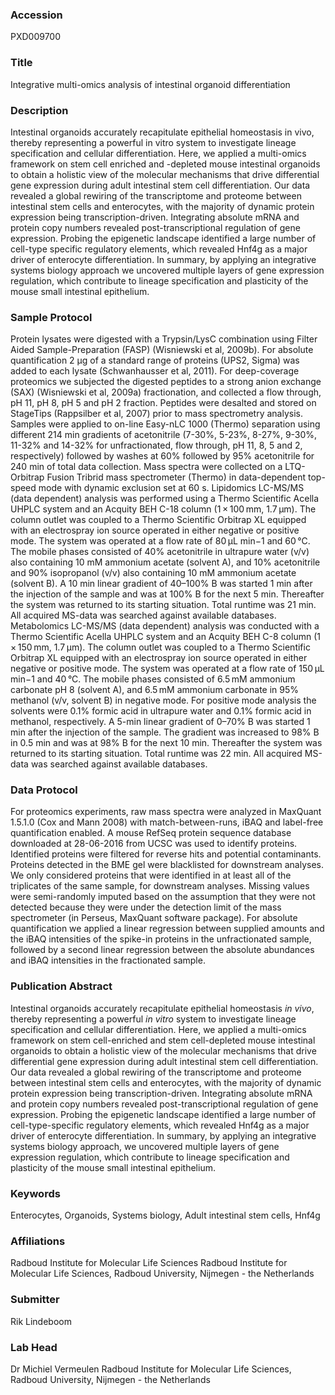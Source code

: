 ### Accession
PXD009700

### Title
Integrative multi-omics analysis of intestinal organoid differentiation

### Description
Intestinal organoids accurately recapitulate epithelial homeostasis in vivo, thereby representing a powerful in vitro system to investigate lineage specification and cellular differentiation. Here, we applied a multi-omics framework on stem cell enriched and -depleted mouse intestinal organoids to obtain a holistic view of the molecular mechanisms that drive differential gene expression during adult intestinal stem cell differentiation. Our data revealed a global rewiring of the transcriptome and proteome between intestinal stem cells and enterocytes, with the majority of dynamic protein expression being transcription-driven. Integrating absolute mRNA and protein copy numbers revealed post-transcriptional regulation of gene expression. Probing the epigenetic landscape identified a large number of cell-type specific regulatory elements, which revealed Hnf4g as a major driver of enterocyte differentiation. In summary, by applying an integrative systems biology approach we uncovered multiple layers of gene expression regulation, which contribute to lineage specification and plasticity of the mouse small intestinal epithelium.

### Sample Protocol
Protein lysates were digested with a Trypsin/LysC combination using Filter Aided Sample-Preparation (FASP) (Wisniewski et al, 2009b). For absolute quantification 2 µg of a standard range of proteins (UPS2, Sigma) was added to each lysate (Schwanhausser et al, 2011). For deep-coverage proteomics we subjected the digested peptides to a strong anion exchange (SAX) (Wisniewski et al, 2009a) fractionation, and collected a flow through, pH 11, pH 8, pH 5 and pH 2 fraction. Peptides were desalted and stored on StageTips (Rappsilber et al, 2007) prior to mass spectrometry analysis. Samples were applied to on-line Easy-nLC 1000 (Thermo) separation using different 214 min gradients of acetonitrile (7-30%, 5-23%, 8-27%, 9-30%, 11-32% and 14-32% for unfractionated, flow through, pH 11, 8, 5 and 2, respectively) followed by washes at 60% followed by 95% acetonitrile for 240 min of total data collection. Mass spectra were collected on a LTQ-Orbitrap Fusion Tribrid mass spectrometer (Thermo) in data-dependent top-speed mode with dynamic exclusion set at 60 s.  Lipidomics LC-MS/MS (data dependent) analysis was performed using a Thermo Scientific Acella UHPLC system and an Acquity BEH C-18 column (1 × 100 mm, 1.7 μm). The column outlet was coupled to a Thermo Scientific Orbitrap XL equipped with an electrospray ion source operated in either negative or positive mode. The system was operated at a flow rate of 80 μL min−1 and 60 °C. The mobile phases consisted of 40% acetonitrile in ultrapure water (v/v) also containing 10 mM ammonium acetate (solvent A), and 10% acetonitrile and 90% isopropanol (v/v) also containing 10 mM ammonium acetate (solvent B). A 10 min linear gradient of 40–100% B was started 1 min after the injection of the sample and was at 100% B for the next 5 min. Thereafter the system was returned to its starting situation. Total runtime was 21 min. All acquired MS-data was searched against available databases.  Metabolomics LC-MS/MS (data dependent) analysis was conducted with a Thermo Scientific Acella UHPLC system and an Acquity BEH C-8 column (1 × 150 mm, 1.7 μm). The column outlet was coupled to a Thermo Scientific Orbitrap XL equipped with an electrospray ion source operated in either negative or positive mode. The system was operated at a flow rate of 150 μL min−1 and 40 °C. The mobile phases consisted of 6.5 mM ammonium carbonate pH 8 (solvent A), and 6.5 mM ammonium carbonate in 95% methanol (v/v, solvent B) in negative mode. For positive mode analysis the solvents were 0.1% formic acid in ultrapure water and 0.1% formic acid in methanol, respectively. A 5-min linear gradient of 0–70% B was started 1 min after the injection of the sample. The gradient was increased to 98% B in 0.5 min and was at 98% B for the next 10 min. Thereafter the system was returned to its starting situation. Total runtime was 22 min. All acquired MS-data was searched against available databases.

### Data Protocol
For proteomics experiments, raw mass spectra were analyzed in MaxQuant 1.5.1.0 (Cox and Mann 2008) with match-between-runs, iBAQ and label-free quantification enabled. A mouse RefSeq protein sequence database downloaded at 28-06-2016 from UCSC was used to identify proteins. Identified proteins were filtered for reverse hits and potential contaminants. Proteins detected in the BME gel were blacklisted for downstream analyses. We only considered proteins that were identified in at least all of the triplicates of the same sample, for downstream analyses. Missing values were semi-randomly imputed based on the assumption that they were not detected because they were under the detection limit of the mass spectrometer (in Perseus, MaxQuant software package). For absolute quantification we applied a linear regression between supplied amounts and the iBAQ intensities of the spike-in proteins in the unfractionated sample, followed by a second linear regression between the absolute abundances and iBAQ intensities in the fractionated sample.

### Publication Abstract
Intestinal organoids accurately recapitulate epithelial homeostasis <i>in&#xa0;vivo</i>, thereby representing a powerful <i>in&#xa0;vitro</i> system to investigate lineage specification and cellular differentiation. Here, we applied a multi-omics framework on stem cell-enriched and stem cell-depleted mouse intestinal organoids to obtain a holistic view of the molecular mechanisms that drive differential gene expression during adult intestinal stem cell differentiation. Our data revealed a global rewiring of the transcriptome and proteome between intestinal stem cells and enterocytes, with the majority of dynamic protein expression being transcription-driven. Integrating absolute mRNA and protein copy numbers revealed post-transcriptional regulation of gene expression. Probing the epigenetic landscape identified a large number of cell-type-specific regulatory elements, which revealed Hnf4g as a major driver of enterocyte differentiation. In summary, by applying an integrative systems biology approach, we uncovered multiple layers of gene expression regulation, which contribute to lineage specification and plasticity of the mouse small intestinal epithelium.

### Keywords
Enterocytes, Organoids, Systems biology, Adult intestinal stem cells, Hnf4g

### Affiliations
Radboud Institute for Molecular Life Sciences
Radboud Institute for Molecular Life Sciences, Radboud University, Nijmegen - the Netherlands

### Submitter
Rik Lindeboom

### Lab Head
Dr Michiel Vermeulen
Radboud Institute for Molecular Life Sciences, Radboud University, Nijmegen - the Netherlands


